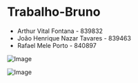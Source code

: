 # Trabalho-Bruno

- Arthur Vital Fontana - 839832
- João Henrique Nazar Tavares - 839463
- Rafael Mele Porto - 840897

![Image](https://github.com/user-attachments/assets/e6a75217-37d3-4f77-8f03-ae14c29a625f)

![Image](https://github.com/user-attachments/assets/f04aba6f-c5fc-4dbe-99e5-519e493f79de)
